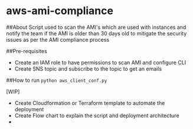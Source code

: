 # aws-ami-compliance
##About
Script used to scan the AMI's which are used with instances and notify the team if the AMI is older than 30 days old to
mitigate the security issues as per the AMI compliance process

##Pre-requisites
- Create an IAM role to have permissions to scan AMI and configure CLI
- Create SNS topic and subscribe to the topic to get an emails

##How to run
```python aws_client_conf.py```

[WIP]
- Create Cloudformation or Terraform template to automate the deployment
- Create Flow chart to explain the script and deployment architecture 
- 